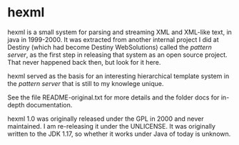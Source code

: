 # hexml

hexml is a small system for parsing and streaming XML and XML-like text, in java in 1999-2000.
It was extracted from another internal project I did at Destiny (which had become Destiny
WebSolutions) called the _pattern server_, as the first step in releasing that system as an open
source project.  That never happened back then, but look for it here.

hexml served as the basis for an interesting hierarchical template system in the _pattern server_
that is still to my knowlege unique.

See the file README-original.txt for more details and the folder docs for in-depth documentation.

hexml 1.0 was originally released under the GPL in 2000 and never maintained. I am re-releasing it
under the UNLICENSE.  It was originally written to the JDK 1.17, so whether it works under Java of
today is unknown. 
